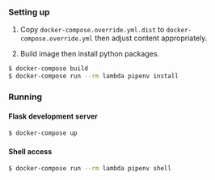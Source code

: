 ### Setting up

1. Copy `docker-compose.override.yml.dist` to `docker-compose.override.yml` then adjust content appropriately. 

2. Build image then install python packages.

```bash
$ docker-compose build
$ docker-compose run --rm lambda pipenv install
```

### Running

#### Flask development server

```bash
$ docker-compose up
```

#### Shell access

```bash
$ docker-compose run --rm lambda pipenv shell
```